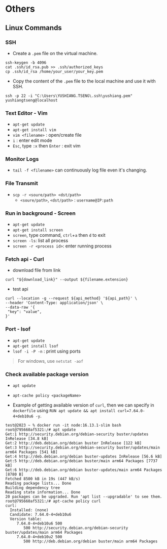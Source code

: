 # Others

## Linux Commands

### SSH

- Create a `.pem` file on the virtual machine.
  
```
ssh-keygen -b 4096
cat .ssh/id_rsa.pub >> .ssh/authorized_keys
cp .ssh/id_rsa /home/your_user/your_key.pem
```

- Copy the content of the `.pem` file to the local machine and use it with SSH.

```
ssh -p 22 -i "C:\Users\YUSHIANG.TSENG\.ssh\yushiang.pem" yushiangtseng@localhost
```

### Text Editor - Vim

- `apt-get update`
- `apt-get install vim`
- `vim <filename>` : open/create file
- `i` : enter edit mode
- `Esc`, type `:x` then `Enter` : exit vim

### Monitor Logs

- `tail -f <filename>` can continuously log file even it's changing.

### File Transmit

 - `scp -r <soure/path> <dst/path>`
    - `<soure/path>`, `<dst/path>` : `username@IP:path`


### Run in background - Screen

- `apt-get update`
- `apt-get install screen`
- `screen`, type command, `ctrl`+`a` then `d` to exit
- `screen -ls`: list all process
- `screen -r <process id>`: enter running process


### Fetch api - Curl

- download file from link

```
curl "${download_link}" --output ${filename.extension}
```

- test api

```
curl --location -g --request ${api_method} '${api_path}' \
--header 'Content-Type: application/json' \
--data-raw '{
 "key": "value", 
}'
```

### Port - lsof

- `apt-get update`
- `apt-get install lsof`
- `lsof -i -P -n` : print using ports
> For windows, use `netstat -aof`

### Check available package version

- `apt update`
- `apt-cache policy <packageName>`

- Example of getting available version of `curl`, then we can specify in `dockerfile` using `RUN apt update && apt install curl=7.64.0-4+deb10u6 -y`.

```.
test@2023 ~ % docker run -it node:16.13.1-slim bash
root@795660af5321:/# apt update
Get:1 http://security.debian.org/debian-security buster/updates InRelease [34.8 kB]
Get:2 http://deb.debian.org/debian buster InRelease [122 kB]
Get:3 http://security.debian.org/debian-security buster/updates/main arm64 Packages [541 kB]
Get:4 http://deb.debian.org/debian buster-updates InRelease [56.6 kB]
Get:5 http://deb.debian.org/debian buster/main arm64 Packages [7737 kB]
Get:6 http://deb.debian.org/debian buster-updates/main arm64 Packages [8780 B]                                                                                    
Fetched 8500 kB in 19s (447 kB/s)                                                                                                                                 
Reading package lists... Done
Building dependency tree       
Reading state information... Done
20 packages can be upgraded. Run 'apt list --upgradable' to see them.
root@795660af5321:/# apt-cache policy curl
curl:
  Installed: (none)
  Candidate: 7.64.0-4+deb10u6
  Version table:
     7.64.0-4+deb10u6 500
        500 http://security.debian.org/debian-security buster/updates/main arm64 Packages
     7.64.0-4+deb10u2 500
        500 http://deb.debian.org/debian buster/main arm64 Packages
```
